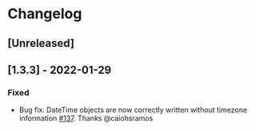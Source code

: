 # Changelog
## [Unreleased]

## [1.3.3] - 2022-01-29
### Fixed

- Bug fix: DateTime objects are now correctly written without timezone
information [#137](https://github.com/madeintandem/jsonb_accessor/pull/137).
Thanks @caiohsramos
